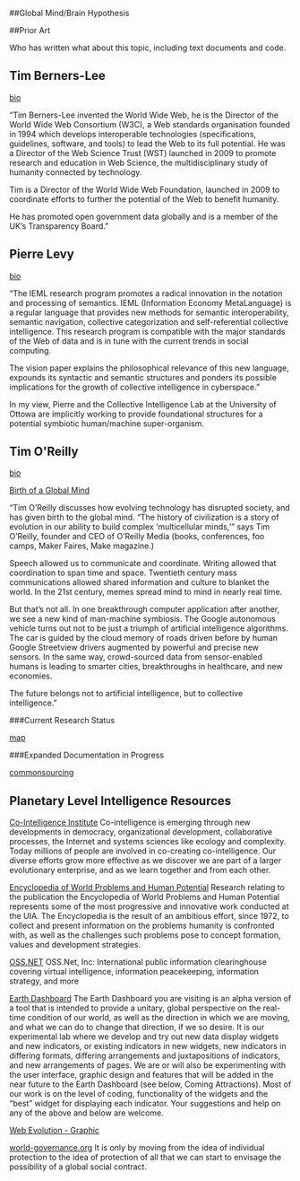 ##Global Mind/Brain Hypothesis

##Prior Art

Who has written what about this topic, including text documents and code.

Tim Berners-Lee
---------------
[bio]( http://www.w3.org/People/Berners-Lee/Longer.html)

“Tim Berners-Lee invented the World Wide Web, he is the Director of the World Wide Web Consortium (W3C), a Web standards organisation founded in 1994 which develops interoperable technologies (specifications, guidelines, software, and tools) to lead the Web to its full potential. He was a Director of the Web Science Trust (WST) launched in 2009 to promote research and education in Web Science, the multidisciplinary study of humanity connected by technology.

Tim is a Director of the World Wide Web Foundation, launched in 2009 to coordinate efforts to further the potential of the Web to benefit humanity.

He has promoted open government data globally and is a member of the UK’s Transparency Board.”

Pierre Levy
-----------
[bio]( http://www.ieml.org/spip.php?article13&lang=en)

“The IEML research program promotes a radical innovation in the notation and processing of semantics. IEML (Information Economy MetaLanguage) is a regular language that provides new methods for semantic interoperability, semantic navigation, collective categorization and self-referential collective intelligence. This research program is compatible with the major standards of the Web of data and is in tune with the current trends in social computing.

The vision paper explains the philosophical relevance of this new language, expounds its syntactic and semantic structures and ponders its possible implications for the growth of collective intelligence in cyberspace.”

In my view, Pierre and the Collective Intelligence Lab at the University of Ottowa are implicitly working to provide foundational structures for a potential symbiotic human/machine super-organism.

Tim O'Reilly
------------
[bio]( http://oreilly.com/oreilly/tim_bio.html)

[Birth of a Global Mind](http://fora.tv/2012/09/05/Tim_OReilly_Birth_of_the_Global_Mind)

“Tim O’Reilly discusses how evolving technology has disrupted society, and has given birth to the global mind. “The history of civilization is a story of evolution in our ability to build complex ‘multicellular minds,’” says Tim O’Reilly, founder and CEO of O’Reilly Media (books, conferences, foo camps, Maker Faires, Make magazine.)

Speech allowed us to communicate and coordinate. Writing allowed that coordination to span time and space. Twentieth century mass communications allowed shared information and culture to blanket the world. In the 21st century, memes spread mind to mind in nearly real time.

But that’s not all. In one breakthrough computer application after another, we see a new kind of man-machine symbiosis. The Google autonomous vehicle turns out not to be just a triumph of artificial intelligence algorithms. The car is guided by the cloud memory of roads driven before by human Google Streetview drivers augmented by powerful and precise new sensors. In the same way, crowd-sourced data from sensor-enabled humans is leading to smarter cities, breakthroughs in healthcare, and new economies.

The future belongs not to artificial intelligence, but to collective intelligence.”

###Current Research Status

 [map](http://allisasis.info/1/node16#.UFv0uZVhiSM)

###Expanded Documentation in Progress 

 [commonsourcing]( http://allisasis.info/aum)
 
 Planetary Level Intelligence Resources
-----------------------------------
[Co-Intelligence Institute](http://www.co-intelligence.org/)
Co-intelligence is emerging through new developments in democracy, organizational development, collaborative processes, the Internet and systems sciences like ecology and complexity. Today millions of people are involved in co-creating co-intelligence. Our diverse efforts grow more effective as we discover we are part of a larger evolutionary enterprise, and as we learn together and from each other. 

[Encyclopedia of World Problems and Human Potential](http://www.uia.be/encyclopedia-world-problems-and-human-potential)
Research relating to the publication the Encyclopedia of World Problems and Human Potential represents some of the most progressive and innovative work conducted at the UIA. The Encyclopedia is the result of an ambitious effort, since 1972, to collect and present information on the problems humanity is confronted with, as well as the challenges such problems pose to concept formation, values and development strategies.

[OSS.NET](http://www.oss.net/)
OSS.Net, Inc: International public information clearinghouse covering virtual intelligence, information peacekeeping, information strategy, and more

[Earth Dashboard](http://earthdash.org/DraftDash/earthdashboard3/index.php)
The Earth Dashboard you are visiting is an alpha version of a tool that is intended to provide a unitary, global perspective on the real-time condition of our world, as well as the direction in which we are moving, and what we can do to change that direction, if we so desire. It is our experimental lab where we develop and try out new data display widgets and new indicators, or existing indicators in new widgets, new indicators in differing formats, differing arrangements and juxtapositions of indicators, and new arrangements of pages. We are or will also be experimenting with the user interface, graphic design and features that will be added in the near future to the Earth Dashboard (see below, Coming Attractions). Most of our work is on the level of coding, functionality of the widgets and the “best” widget for displaying each indicator. Your suggestions and help on any of the above and below are welcome.

[Web Evolution - Graphic](http://novaspivack.typepad.com/nova_spivacks_weblog/metaweb_graph.GIF)

[world-governance.org](http://www.world-governance.org)
It is only by moving from the idea of individual protection to the idea of protection of all that we can start to envisage the possibility of a global social contract.
    